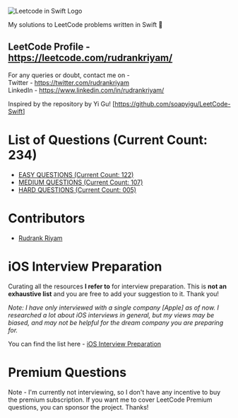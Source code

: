 ![Leetcode in Swift Logo](./LeetCode-in-Swift.jpg?style=centerme)

My solutions to LeetCode problems written in Swift :grimacing:

## LeetCode Profile - https://leetcode.com/rudrankriyam/
For any queries or doubt, contact me on -  
Twitter - https://twitter.com/rudrankriyam  
LinkedIn - https://www.linkedin.com/in/rudrankriyam/  

Inspired by the repository by Yi Gu! [https://github.com/soapyigu/LeetCode-Swift]

# List of Questions (Current Count: 234)
* [EASY QUESTIONS (Current Count: 122)](https://github.com/rudrankriyam/LeetCode-in-Swift/tree/master/EASY/README.md)
* [MEDIUM QUESTIONS (Current Count: 107)](https://github.com/rudrankriyam/LeetCode-in-Swift/tree/master/MEDIUM/README.md)
* [HARD QUESTIONS (Current Count: 005)](https://github.com/rudrankriyam/LeetCode-in-Swift/tree/master/HARD/README.md)

# Contributors
* [Rudrank Riyam](https://twitter.com/rudrankriyam)

# iOS Interview Preparation
Curating all the resources **I refer to** for interview preparation. This is **not an exhaustive list** and you are free to add your suggestion to it. Thank you!

*Note: I have only interviewed with a single company [Apple] as of now. I researched a lot about iOS interviews in general, but my views may be biased, and may not be helpful for the dream company you are preparing for.*

You can find the list here - [iOS Interview Preparation](https://github.com/rudrankriyam/LeetCode-in-Swift/blob/master/iOS%20INTERVIEW%20PREPARATION.md)

# Premium Questions

Note - I'm currently not interviewing, so I don't have any incentive to buy the premium subscription. If you want me to cover LeetCode Premium questions, you can sponsor the project. Thanks!
